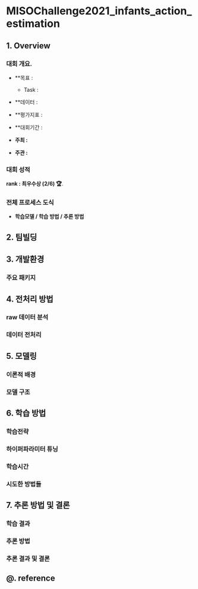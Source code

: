 # MISOChallenge2021_infants_action_estimation

## 1. Overview
### 대회 개요.
- **목표 :
  - Task :

- **데이터 :
- **평가지표 :
- **대회기간 :
- **주최 :** 
- **주관 :**
### 대회 성적
**rank : 최우수상 (2/6) 🏆️**.   




### 전체 프로세스 도식
- **학습모델 / 학습 방법 / 추론 방법**   

   
## 2. 팀빌딩


## 3. 개발환경
### 주요 패키지

    
## 4. 전처리 방법
### raw 데이터 분석

   
### 데이터 전처리


## 5. 모델링
### 이론적 배경

### 모델 구조

## 6. 학습 방법
### 학습전략


### 하이퍼파라미터 튜닝


### 학습시간


### 시도한 방법들


## 7. 추론 방법 및 결론
### 학습 결과

### 추론 방법 


### 추론 결과 및 결론

## @. reference
